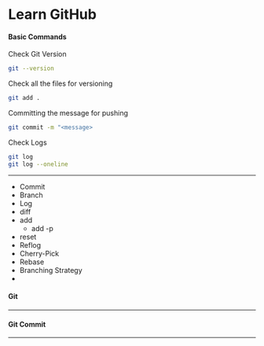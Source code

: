 # Learn GitHub

#### Basic Commands
Check Git Version
```sh
git --version
```
Check all the files for versioning
```sh
git add .
```
Committing the message for pushing
```sh
git commit -m "<message>
```
Check Logs
```sh
git log
git log --oneline
```
---
- Commit
- Branch
- Log
- diff
- add
  - add -p
- reset
- Reflog
- Cherry-Pick
- Rebase
- Branching Strategy
- 
#### Git
---
#### Git Commit
---